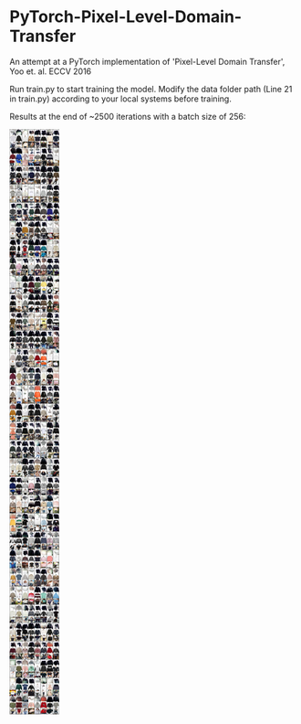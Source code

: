 # PyTorch-Pixel-Level-Domain-Transfer
An attempt at a PyTorch implementation of 'Pixel-Level Domain Transfer', Yoo et. al. ECCV 2016

Run train.py to start training the model.
Modify the data folder path (Line 21 in train.py) according to your local systems before training.

Results at the end of ~2500 iterations with a batch size of 256:

![Alt text](samples/200.jpg?raw=true "Title")
